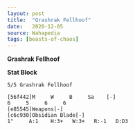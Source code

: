 ```yaml
---
layout: post
title:  "Grashrak Fellhoof"
date:   2020-12-05
source: Wahapedia
tags: [beasts-of-chaos]
---
```


**Grashrak Fellhoof**

**Stat Block**
```
5/5 Grashrak Fellhoof
```

```
[56f442]M     W     B     Sa    [-]
6     5     6     6     
[e85545]Weapons[-]
[c6c930]Obsidian Blade[-]
1"     A:1    H:3+   W:3+   R:-1   D:D3  
```


